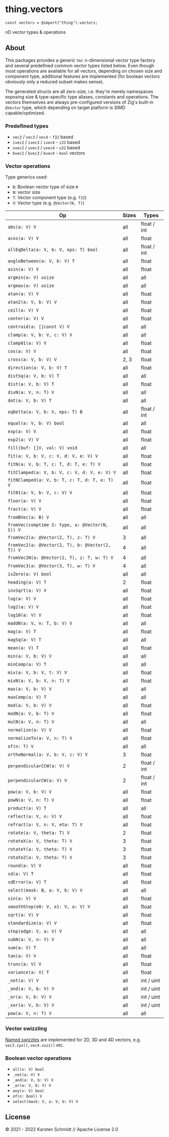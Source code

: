 # thing.vectors

```zig
const vectors = @import("thing").vectors;
```

nD vector types & operations

## About

This packages provides a generic `Vec` n-dimensional vector type factory and
several predefined common vector types listed below. Even though most operations
are available for all vectors, depending on chosen size and component type,
additional features are implemented (for boolean vectors obviously only a
reduced subset makes sense).

The generated structs are all zero-size, i.e. they're merely namespaces exposing
size & type-specific type aliases, constants and operations. The vectors
themselves are always pre-configured versions of Zig's built-in `@Vector` type,
which depending on target platform is SIMD capable/optimized.

### Predefined types

-   `vec2` / `vec3` / `vec4` - `f32` based
-   `ivec2` / `ivec3` / `ivec4` - `i32` based
-   `uvec2` / `uvec3` / `uvec4` - `u32` based
-   `bvec2` / `bvec3` / `bvec4` - `bool` vectors

### Vector operations

Type generics used:

-   `B`: Boolean vector type of size `N`
-   `N`: vector size
-   `T`: Vector component type (e.g. `f32`)
-   `V`: Vector type (e.g. `@Vector(N, T)`)

| Op                                               | Sizes | Types       |
| ------------------------------------------------ | ----- | ----------- |
| `abs(a: V) V`                                    | all   | float / int |
| `acos(a: V) V`                                   | all   | float       |
| `allEqDelta(a: V, b: V, eps: T) bool`            | all   | float / int |
| `angleBetween(a: V, b: V) T`                     | all   | float       |
| `asin(a: V) V`                                   | all   | float       |
| `argmin(a: V) usize`                             | all   | all         |
| `argmax(a: V) usize`                             | all   | all         |
| `atan(a: V) V`                                   | all   | float       |
| `atan2(a: V, b: V) V`                            | all   | float       |
| `ceil(a: V) V`                                   | all   | float       |
| `center(a: V) V`                                 | all   | float       |
| `centroid(a: []const V) V`                       | all   | all         |
| `clamp(a: V, b: V, c: V) V`                      | all   | all         |
| `clamp01(a: V) V`                                | all   | float       |
| `cos(a: V) V`                                    | all   | float       |
| `cross(a: V, b: V) V`                            | 2, 3  | float       |
| `direction(a: V, b: V) T`                        | all   | float       |
| `distSq(a: V, b: V) T`                           | all   | all         |
| `dist(a: V, b: V) T`                             | all   | float       |
| `divN(a: V, n: T) V`                             | all   | all         |
| `dot(a: V, b: V) T`                              | all   | all         |
| `eqDelta(a: V, b: V, eps: T) B`                  | all   | float / int |
| `equal(a: V, b: V) bool`                         | all   | all         |
| `exp(a: V) V`                                    | all   | float       |
| `exp2(a: V) V`                                   | all   | float       |
| `fill(buf: []V, val: V) void`                    | all   | all         |
| `fit(a: V, b: V, c: V, d: V, e: V) V`            | all   | float       |
| `fitN(a: V, b: T, c: T, d: T, e: T) V`           | all   | float       |
| `fitClamped(a: V, b: V, c: V, d: V, e: V) V`     | all   | float       |
| `fitNClamped(a: V, b: T, c: T, d: T, e: T) V`    | all   | float       |
| `fit01(a: V, b: V, c: V) V`                      | all   | float       |
| `floor(a: V) V`                                  | all   | float       |
| `fract(a: V) V`                                  | all   | float       |
| `fromBVec(a: B) V`                               | all   | all         |
| `fromVec(comptime S: type, a: @Vector(N, S)) V`  | all   | all         |
| `fromVec2(a: @Vector(2, T), z: T) V`             | 3     | all         |
| `fromVec2(a: @Vector(2, T), b: @Vector(2, T)) V` | 4     | all         |
| `fromVec2N(a: @Vector(2, T), z: T, w: T) V`      | 4     | all         |
| `fromVec3(a: @Vector(3, T), w: T) V`             | 4     | all         |
| `isZero(a: V) bool`                              | all   | all         |
| `heading(a: V) T`                                | 2     | float       |
| `invSqrt(a: V) V`                                | all   | float       |
| `log(a: V) V`                                    | all   | float       |
| `log2(a: V) V`                                   | all   | float       |
| `log10(a: V) V`                                  | all   | float       |
| `maddN(a: V, n: T, b: V) V`                      | all   | all         |
| `mag(a: V) T`                                    | all   | float       |
| `magSq(a: V) T`                                  | all   | all         |
| `mean(a: V) T`                                   | all   | float       |
| `min(a: V, b: V) V`                              | all   | all         |
| `minComp(a: V) T`                                | all   | all         |
| `mix(a: V, b: V, t: V) V`                        | all   | float       |
| `mixN(a: V, b: V, n: T) V`                       | all   | float       |
| `max(a: V, b: V) V`                              | all   | all         |
| `maxComp(a: V) T`                                | all   | all         |
| `mod(a: V, b: V) V`                              | all   | float       |
| `modN(a: V, b: T) V`                             | all   | float       |
| `mulN(a: V, n: T) V`                             | all   | all         |
| `normalize(a: V) V`                              | all   | float       |
| `normalizeTo(a: V, n: T) V`                      | all   | float       |
| `of(n: T) V`                                     | all   | all         |
| `orthoNormal(a: V, b: V, c: V) V`                | 3     | float       |
| `perpendicularCCW(a: V) V`                       | 2     | float / int |
| `perpendicularCW(a: V) V`                        | 2     | float / int |
| `pow(a: V, b: V) V`                              | all   | float       |
| `powN(a: V, n: T) V`                             | all   | float       |
| `product(a: V) T`                                | all   | all         |
| `reflect(a: V, n: V) V`                          | all   | float       |
| `refract(a: V, n: V, eta: T) V`                  | all   | float       |
| `rotate(a: V, theta: T) V`                       | 2     | float       |
| `rotateX(a: V, theta: T) V`                      | 3     | float       |
| `rotateY(a: V, theta: T) V`                      | 3     | float       |
| `rotateZ(a: V, theta: T) V`                      | 3     | float       |
| `round(a: V) V`                                  | all   | float       |
| `sd(a: V) T`                                     | all   | float       |
| `sdError(a: V) T`                                | all   | float       |
| `select(mask: B, a: V, b: V) V`                  | all   | all         |
| `sin(a: V) V`                                    | all   | float       |
| `smoothStep(e0: V, e1: V, a: V) V`               | all   | float       |
| `sqrt(a: V) V`                                   | all   | float       |
| `standardize(a: V) V`                            | all   | float       |
| `step(edge: V, a: V) V`                          | all   | all         |
| `subN(a: V, n: Y) V`                             | all   | all         |
| `sum(a: V) T`                                    | all   | all         |
| `tan(a: V) V`                                    | all   | float       |
| `trunc(a: V) V`                                  | all   | float       |
| `variance(a: V) T`                               | all   | float       |
| `_not(a: V) V`                                   | all   | int / uint  |
| `_and(a: V, b: V) V`                             | all   | int / uint  |
| `_or(a: V, b: V) V`                              | all   | int / uint  |
| `_xor(a: V, b: V) V`                             | all   | int / uint  |
| `pow(a: V, n: T) V`                              | all   | all         |

### Vector swizzling

[Named
swizzles](https://github.com/thi-ng/zig-thing/blob/main/src/vectors/swizzle.zig)
are implemented for 2D, 3D and 4D vectors, e.g. `vec3.zyx()`, `vec4.xxzz()` etc.

### Boolean vector operations

-   `all(v: V) bool`
-   `_not(a: V) V`
-   `_and(a: V, b: V) V`
-   `_or(a: V, b: V) V`
-   `any(v: V) bool`
-   `of(n: bool) V`
-   `select(mask: V, a: V, b: V) V`

## License

© 2021 - 2022 Karsten Schmidt // Apache License 2.0
